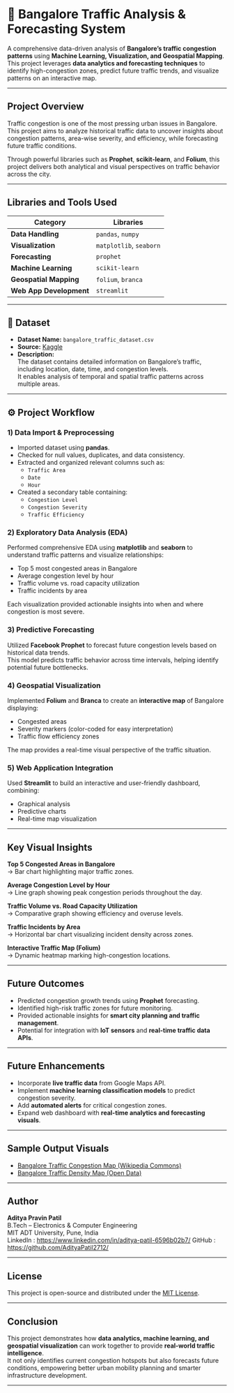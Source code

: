 # 🚦 Bangalore Traffic Analysis & Forecasting System  

A comprehensive data-driven analysis of **Bangalore’s traffic congestion patterns** using **Machine Learning, Visualization, and Geospatial Mapping**.  
This project leverages **data analytics and forecasting techniques** to identify high-congestion zones, predict future traffic trends, and visualize patterns on an interactive map.

---

##  Project Overview  

Traffic congestion is one of the most pressing urban issues in Bangalore.  
This project aims to analyze historical traffic data to uncover insights about congestion patterns, area-wise severity, and efficiency, while forecasting future traffic conditions.  

Through powerful libraries such as **Prophet**, **scikit-learn**, and **Folium**, this project delivers both analytical and visual perspectives on traffic behavior across the city.

---

##  Libraries and Tools Used  

| Category | Libraries |
|-----------|------------|
| **Data Handling** | `pandas`, `numpy` |
| **Visualization** | `matplotlib`, `seaborn` |
| **Forecasting** | `prophet` |
| **Machine Learning** | `scikit-learn` |
| **Geospatial Mapping** | `folium`, `branca` |
| **Web App Development** | `streamlit` |

---

## 📂 Dataset  

- **Dataset Name:** `bangalore_traffic_dataset.csv`  
- **Source:** [Kaggle](https://www.kaggle.com)  
- **Description:**  
  The dataset contains detailed information on Bangalore’s traffic, including location, date, time, and congestion levels.  
  It enables analysis of temporal and spatial traffic patterns across multiple areas.

---

## ⚙️ Project Workflow  

### 1) Data Import & Preprocessing  
- Imported dataset using **pandas**.  
- Checked for null values, duplicates, and data consistency.  
- Extracted and organized relevant columns such as:
  - `Traffic Area`
  - `Date`
  - `Hour`
- Created a secondary table containing:
  - `Congestion Level`
  - `Congestion Severity`
  - `Traffic Efficiency`

### 2) Exploratory Data Analysis (EDA)  
Performed comprehensive EDA using **matplotlib** and **seaborn** to understand traffic patterns and visualize relationships:
- Top 5 most congested areas in Bangalore  
- Average congestion level by hour  
- Traffic volume vs. road capacity utilization  
- Traffic incidents by area  

Each visualization provided actionable insights into when and where congestion is most severe.

### 3) Predictive Forecasting  
Utilized **Facebook Prophet** to forecast future congestion levels based on historical data trends.  
This model predicts traffic behavior across time intervals, helping identify potential future bottlenecks.

### 4) Geospatial Visualization  
Implemented **Folium** and **Branca** to create an **interactive map** of Bangalore displaying:
- Congested areas  
- Severity markers (color-coded for easy interpretation)  
- Traffic flow efficiency zones  

The map provides a real-time visual perspective of the traffic situation.

### 5) Web Application Integration  
Used **Streamlit** to build an interactive and user-friendly dashboard, combining:
- Graphical analysis  
- Predictive charts  
- Real-time map visualization  

---

##  Key Visual Insights  

 **Top 5 Congested Areas in Bangalore**  
→ Bar chart highlighting major traffic zones.  

 **Average Congestion Level by Hour**  
→ Line graph showing peak congestion periods throughout the day.  

 **Traffic Volume vs. Road Capacity Utilization**  
→ Comparative graph showing efficiency and overuse levels.  

 **Traffic Incidents by Area**  
→ Horizontal bar chart visualizing incident density across zones.  

 **Interactive Traffic Map (Folium)**  
→ Dynamic heatmap marking high-congestion locations.  

---

##  Future Outcomes  

- Predicted congestion growth trends using **Prophet** forecasting.  
- Identified high-risk traffic zones for future monitoring.  
- Provided actionable insights for **smart city planning and traffic management**.  
- Potential for integration with **IoT sensors** and **real-time traffic data APIs**.

---

##  Future Enhancements  

- Incorporate **live traffic data** from Google Maps API.  
- Implement **machine learning classification models** to predict congestion severity.  
- Add **automated alerts** for critical congestion zones.  
- Expand web dashboard with **real-time analytics and forecasting visuals**.

---

##  Sample Output Visuals  

- [Bangalore Traffic Congestion Map (Wikipedia Commons)](https://upload.wikimedia.org/wikipedia/commons/9/91/Bangalore_traffic_congestion_map.jpg)
- [Bangalore Traffic Density Map (Open Data)](https://upload.wikimedia.org/wikipedia/commons/f/f4/Bangalore_map_traffic_density.png)



---

##  Author  

**Aditya Pravin Patil**  
 B.Tech – Electronics & Computer Engineering  
 MIT ADT University, Pune, India  
 LinkedIn : https://www.linkedin.com/in/aditya-patil-6596b02b7/
 GitHub : https://github.com/AdityaPatil2712/

---

##  License  

This project is open-source and distributed under the [MIT License](LICENSE).  

---

## Conclusion  

This project demonstrates how **data analytics, machine learning, and geospatial visualization** can work together to provide **real-world traffic intelligence**.  
It not only identifies current congestion hotspots but also forecasts future conditions, empowering better urban mobility planning and smarter infrastructure development.

---


